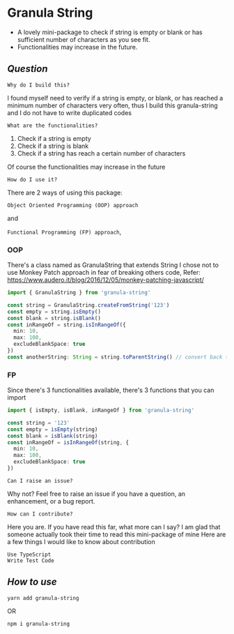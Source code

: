# Granula String
- A lovely mini-package to check if string is empty or blank or has sufficient number of characters as you see fit.
- Functionalities may increase in the future.

## **_Question_**

`Why do I build this?`

I found myself need to verify if a string is empty, or blank, or has reached a minimum number of characters very often, thus I build this granula-string and I do not have to write duplicated codes

`What are the functionalities?`

1. Check if a string is empty
2. Check if a string is blank
3. Check if a string has reach a certain number of characters

Of course the functionalities may increase in the future

`How do I use it?`

There are 2 ways of using this package:

`Object Oriented Programming (OOP) approach`

and

`Functional Programming (FP) approach`,

### OOP
There's a class named as GranulaString that extends String
I chose not to use Monkey Patch approach in fear of breaking others code,
Refer: https://www.audero.it/blog/2016/12/05/monkey-patching-javascript/
```ts
import { GranulaString } from 'granula-string'

const string = GranulaString.createFromString('123')
const empty = string.isEmpty()
const blank = string.isBlank()
const inRangeOf = string.isInRangeOf({
  min: 10,
  max: 100,
  excludeBlankSpace: true
})
const anotherString: String = string.toParentString() // convert back to String object
```

### FP
Since there's 3 functionalities available, there's 3 functions that you can import
```ts
import { isEmpty, isBlank, inRangeOf } from 'granula-string'

const string = '123'
const empty = isEmpty(string)
const blank = isBlank(string)
const inRangeOf = isInRangeOf(string, {
  min: 10,
  max: 100,
  excludeBlankSpace: true
})
```

`Can I raise an issue?`

Why not? Feel free to raise an issue if you have a question, an enhancement, or a bug report.

`How can I contribute?`

Here you are. If you have read this far, what more can I say?
I am glad that someone actually took their time to read this mini-package of mine
Here are a few things I would like to know about contribution

    Use TypeScript
    Write Test Code

## **_How to use_**

`yarn add granula-string`

OR

`npm i granula-string`
